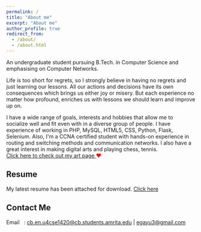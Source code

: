 ```yaml
---
permalink: /
title: "About me"
excerpt: "About me"
author_profile: true
redirect_from: 
  - /about/
  - /about.html
---
```


An undergraduate student pursuing B.Tech. in Computer Science and emphasising on Computer Networks.
 
Life is too short for regrets, so I strongly believe in having no regrets and just learning our lessons. All our actions and decisions have its own consequences which brings us either joy or misery. But each experience no matter how profound, enriches us with lessons we should learn and improve up on. 

I have a wide range of goals, interests and hobbies that allow me to socialize well and fit even with in a diverse group of people. I have experience of working in PHP, MySQL, HTML5, CSS, Python, Flask, Selenium. Also, I'm a CCNA certified student with hands-on experience in routing and switching methods and communication networks. I also have a great interest in making digital arts and playing chess, tennis.
<br>
[Click here to check out my art page ](https://www.instagram.com/_g3rt__/) <span style="color:red;">&#10084;</span>

<!-- 
[![g3rt](https://github.com/gayu-thri/gayu-thri.github.io/blob/master/images/g3rtcropped.jpg?raw=true|80x60,25%)](https://www.instagram.com/_g3rt__/)
-->
Resume
------
My latest resume has been attached for download. [Click here](https://github.com/gayu-thri/gayu-thri.github.io/blob/master/_pages/Gayathri%20E%20-%20Resume.pdf)
<br>

Contact Me
------
Email&nbsp;&nbsp;&nbsp;: [cb.en.u4cse1420@cb.students.amrita.edu](mailto:cb.en.u4cse1420@cb.students.amrita.edu) | [egayu3@gmail.com](mailto:egayu3@gmail.com) <br>

